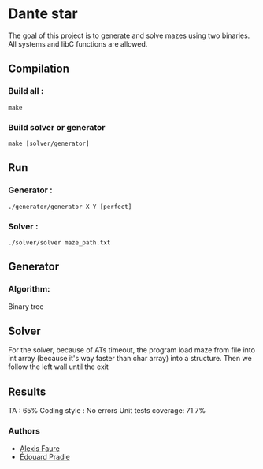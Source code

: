 # Dante star

The goal of this project is to generate and solve mazes using two binaries. 
All systems and libC functions are allowed.

## Compilation

### Build all :

`make`

### Build solver or generator

`make [solver/generator]`

## Run

### Generator :
`./generator/generator X Y [perfect]`

### Solver : 
`./solver/solver maze_path.txt`

## Generator

### Algorithm: 
Binary tree

## Solver

For the solver, because of ATs timeout, the program load maze from file 
into int array (because it's way faster than char array) into a structure.
Then we follow the left wall until the exit

## Results

TA : 65%
Coding style : No errors
Unit tests coverage: 71.7%

### Authors

- [Alexis Faure](alexis.faure@epitech.eu)
- [Édouard Pradie](edouard.pradie@epitech.eu)
